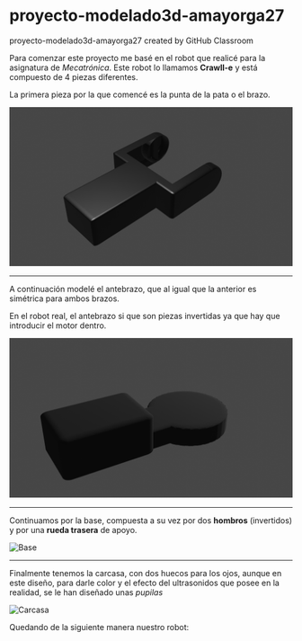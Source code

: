 # proyecto-modelado3d-amayorga27
proyecto-modelado3d-amayorga27 created by GitHub Classroom

Para comenzar este proyecto me basé en el robot que realicé para la asignatura de *Mecatrónica*. Este robot lo llamamos **Crawll-e** y está compuesto de 4 piezas diferentes.

La primera pieza por la que comencé es la punta de la pata o el brazo.

![Brazo](figures/arm.png)

---

A continuación modelé el antebrazo, que al igual que la anterior es simétrica para ambos brazos.

En el robot real, el antebrazo si que son piezas invertidas ya que hay que introducir el motor dentro.

![Antebrazo](/figures/forearm.png)

---

Continuamos por la base, compuesta a su vez por dos **hombros** (invertidos) y por una **rueda trasera** de apoyo.

![Base](../figures/base.png)

---

Finalmente tenemos la carcasa, con dos huecos para los ojos, aunque en este diseño, para darle color y el efecto del ultrasonidos que posee en la realidad, se le han diseñado unas *pupilas*

![Carcasa]()


Quedando de la siguiente manera nuestro robot:
